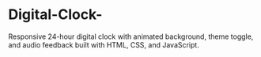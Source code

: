 # Digital-Clock-
Responsive 24-hour digital clock with animated background, theme toggle, and audio feedback built with HTML, CSS, and JavaScript.
